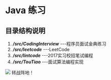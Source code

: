 # Java 练习


## 目录结构说明

1. **_/src/CodingInterview_** ---程序员面试金典练习
2. **_/src/leetcode_** ---LeetCode
3. **_/src/lintcode_** ---2017实习校招笔试编程
5. **_/src/TouTiao_** ---面试算法编程实现

![](http://7xtore.com1.z0.glb.clouddn.com/3BpYzcyLm5pcGljLmNvbS9maWxlLzIwMTUwNzE0LzIxNDI0OTQ3XzEwNTQxNzI0NTAwMF8yLnBuZwloglog.jpg)
转战阵地！